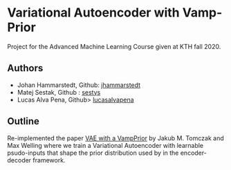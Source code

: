 # Variational Autoencoder with Vamp- Prior
Project for the Advanced Machine Learning Course given at KTH fall 2020.
## Authors ## 
* Johan Hammarstedt, Github: [jhammarstedt](https://github.com/jhammarstedt)
* Matej Sestak, Github : [sestys](https://github.com/sestys)
* Lucas Alva Pena, Github> [lucasalvapena](https://github.com/lucasalavapena)
## Outline
Re-implemented the paper [VAE with a VampPrior](https://arxiv.org/abs/1705.07120) by Jakub M. Tomczak and Max Welling where we train a Variational Autoencoder with learnable psudo-inputs that shape the prior distribution used by in the encoder-decoder framework.
